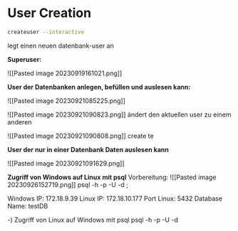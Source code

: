# User Creation

~~~sh
createuser --interactive
~~~
legt einen neuen datenbank-user an

**Superuser:**

![[Pasted image 20230919161021.png]]

**User der Datenbanken anlegen, befüllen und auslesen kann:**

![[Pasted image 20230921085225.png]]

![[Pasted image 20230921090823.png]]
ändert den aktuellen user zu einem anderen

![[Pasted image 20230921090808.png]]
create te

**User der nur in einer Datenbank Daten auslesen kann**

![[Pasted image 20230921091629.png]]

**Zugriff von Windows auf Linux mit psql** 
Vorbereitung:
![[Pasted image 20230926152719.png]]
psql -h <LinuxServerIP> -p <PostgreSQLPort> -U <Username> -d <DatabaseName>; 

Windows IP: 172.18.9.39
Linux IP: 172.18.10.177
Port Linux: 5432
Database Name: testDB

-) Zugriff von Linux auf Windows mit psql 
psql -h <WindowsServerIP> -p <PostgreSQLPort> -U <Username> -d <DatabaseName>